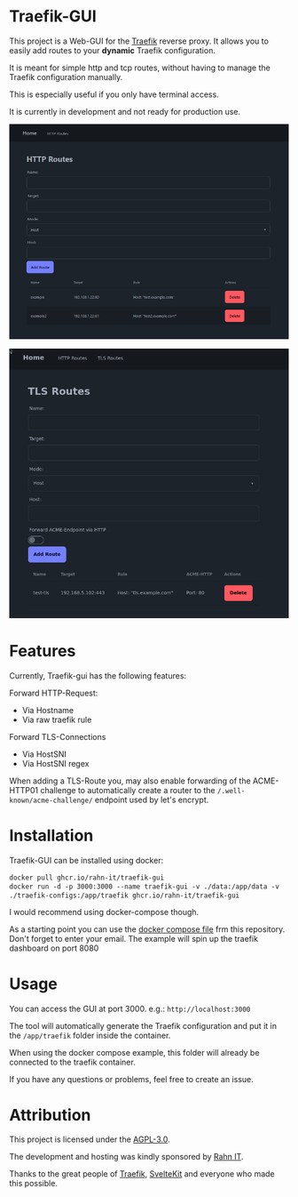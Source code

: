 # Traefik-GUI

This project is a Web-GUI for the [Traefik](https://traefik.io/traefik/) reverse proxy.
It allows you to easily add routes to your **dynamic** Traefik configuration.

It is meant for simple http and tcp routes, without having to manage the Traefik configuration manually.

This is especially useful if you only have terminal access.

It is currently in development and not ready for production use.

![example image](images/example.png)

![example of tls forward](images/tls-example.png)

# Features

Currently, Traefik-gui has the following features:

Forward HTTP-Request:
- Via Hostname
- Via raw traefik rule

Forward TLS-Connections
- Via HostSNI
- Via HostSNI regex

When adding a TLS-Route you, may also enable forwarding of the ACME-HTTP01 challenge to automatically create a router to the `/.well-known/acme-challenge/` endpoint used by let's encrypt.

# Installation

Traefik-GUI can be installed using docker:

```shell
docker pull ghcr.io/rahn-it/traefik-gui
docker run -d -p 3000:3000 --name traefik-gui -v ./data:/app/data -v ./traefik-configs:/app/traefik ghcr.io/rahn-it/traefik-gui
```

I would recommend using docker-compose though.

As a starting point you can use the [docker compose file](docker-compose.yaml) frm this repository.
Don't forget to enter your email. The example will spin up the traefik dashboard on port 8080


# Usage

You can access the GUI at port 3000. e.g.: `http://localhost:3000`

The tool will automatically generate the Traefik configuration and put it in the `/app/traefik` folder inside the container.

When using the docker compose example, this folder will already be connected to the traefik container.

If you have any questions or problems, feel free to create an issue.

# Attribution

This project is licensed under the [AGPL-3.0](LICENSE).

The development and hosting was kindly sponsored by [Rahn IT](https://it-rahn.de/).

Thanks to the great people of [Traefik](https://traefik.io/), [SvelteKit](https://kit.svelte.dev/) and everyone who made this possible.
